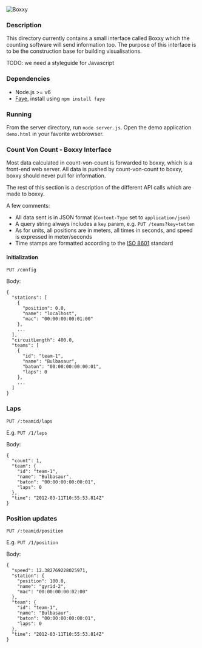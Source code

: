 ![Boxxy](http://i.imgur.com/5Wet3.png)

### Description

This directory currently contains a small interface called Boxxy which
the counting software will send information too. The purpose of this interface
is to be the construction base for building visualisations.

TODO: we need a styleguide for Javascript

### Dependencies

* Node.js >= v6
* [Faye](http://faye.jcoglan.com/), install using `npm install faye`

### Running

From the server directory, run `node server.js`. Open the demo application
`demo.html` in your favorite webbrowser.

### Count Von Count - Boxxy Interface

Most data calculated in count-von-count is forwarded to boxxy, which is a
front-end web server. All data is pushed by count-von-count to boxxy, boxxy
should never pull for information.

The rest of this section is a description of the different API calls which are
made to boxxy.

A few comments:

- All data sent is in JSON format (`Content-Type` set to `application/json`)
- A query string always includes a `key` param, e.g. `PUT /teams?key=tetten`
- As for units, all positions are in meters, all times in seconds, and speed is
  expressed in meter/seconds
- Time stamps are formatted according to the [ISO 8601] standard

[ISO 8601]: http://en.wikipedia.org/wiki/ISO_8601

#### Initialization

    PUT /config

Body:

    {
      "stations": [
        {
          "position": 0.0,
          "name": "localhost",
          "mac": "00:00:00:00:01:00"
        },
        ...
      ],
      "circuitLength": 400.0,
      "teams": [
        {
          "id": "team-1",
          "name": "Bulbasaur",
          "baton": "00:00:00:00:00:01",
          "laps": 0
        },
        ...
      ]
    }

### Laps

    PUT /:teamid/laps

E.g. `PUT /1/laps`

Body:

    {
      "count": 1,
      "team": {
        "id": "team-1",
        "name": "Bulbasaur",
        "baton": "00:00:00:00:00:01",
        "laps": 0
      },
      "time": "2012-03-11T10:55:53.814Z"
    }

### Position updates

    PUT /:teamid/position

E.g. `PUT /1/position`

Body:

    {
      "speed": 12.382769228025971,
      "station": {
        "position": 100.0,
        "name": "gyrid-2",
        "mac": "00:00:00:00:02:00"
      },
      "team": {
        "id": "team-1",
        "name": "Bulbasaur",
        "baton": "00:00:00:00:00:01",
        "laps": 0
      },
      "time": "2012-03-11T10:55:53.814Z"
    }
